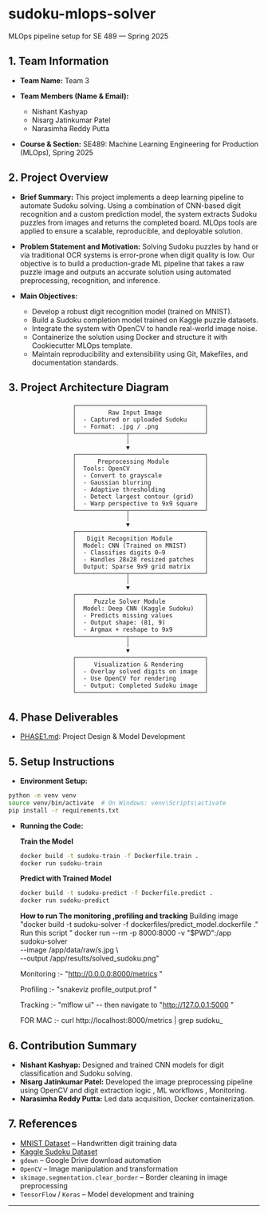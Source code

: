 # sudoku-mlops-solver

MLOps pipeline setup for SE 489 — Spring 2025

## 1. Team Information

* **Team Name:** Team 3
* **Team Members (Name & Email):**

    * Nishant Kashyap
    * Nisarg Jatinkumar Patel
    * Narasimha Reddy Putta
* **Course & Section:** SE489: Machine Learning Engineering for Production (MLOps), Spring 2025

## 2. Project Overview

* **Brief Summary:**
  This project implements a deep learning pipeline to automate Sudoku solving. Using a combination of CNN-based digit recognition and a custom prediction model, the system extracts Sudoku puzzles from images and returns the completed board. MLOps tools are applied to ensure a scalable, reproducible, and deployable solution.

* **Problem Statement and Motivation:**
  Solving Sudoku puzzles by hand or via traditional OCR systems is error-prone when digit quality is low. Our objective is to build a production-grade ML pipeline that takes a raw puzzle image and outputs an accurate solution using automated preprocessing, recognition, and inference.

* **Main Objectives:**

    * Develop a robust digit recognition model (trained on MNIST).
    * Build a Sudoku completion model trained on Kaggle puzzle datasets.
    * Integrate the system with OpenCV to handle real-world image noise.
    * Containerize the solution using Docker and structure it with Cookiecutter MLOps template.
    * Maintain reproducibility and extensibility using Git, Makefiles, and documentation standards.

## 3. Project Architecture Diagram

                      ┌────────────────────────────────────┐
                      │         Raw Input Image            │
                      │  - Captured or uploaded Sudoku     │
                      │  - Format: .jpg / .png             │
                      └──────────────┬─────────────────────┘
                                     │
                                     ▼
                      ┌────────────────────────────────────┐
                      │      Preprocessing Module          │
                      │  Tools: OpenCV                     │
                      │  - Convert to grayscale            │
                      │  - Gaussian blurring               │
                      │  - Adaptive thresholding           │
                      │  - Detect largest contour (grid)   │
                      │  - Warp perspective to 9x9 square  │
                      └──────────────┬─────────────────────┘
                                     │
                                     ▼
                      ┌────────────────────────────────────┐
                      │   Digit Recognition Module         │
                      │  Model: CNN (Trained on MNIST)     │
                      │  - Classifies digits 0–9           │
                      │  - Handles 28x28 resized patches   │
                      │  Output: Sparse 9x9 grid matrix    │
                      └──────────────┬─────────────────────┘
                                     │
                                     ▼
                      ┌────────────────────────────────────┐
                      │     Puzzle Solver Module           │
                      │  Model: Deep CNN (Kaggle Sudoku)   │
                      │  - Predicts missing values         │
                      │  - Output shape: (81, 9)           │
                      │  - Argmax + reshape to 9x9         │
                      └──────────────┬─────────────────────┘
                                     │
                                     ▼
                      ┌────────────────────────────────────┐
                      │     Visualization & Rendering      │
                      │  - Overlay solved digits on image  │
                      │  - Use OpenCV for rendering        │
                      │  - Output: Completed Sudoku image  │
                      └────────────────────────────────────┘

## 4. Phase Deliverables

* [PHASE1.md](./PHASE1.md): Project Design & Model Development

## 5. Setup Instructions

* **Environment Setup:**

```bash
python -m venv venv
source venv/bin/activate  # On Windows: venv\Scripts\activate
pip install -r requirements.txt
```

* **Running the Code:**

  **Train the Model**

  ```bash
  docker build -t sudoku-train -f Dockerfile.train .
  docker run sudoku-train
  ```

  **Predict with Trained Model**

  ```bash
  docker build -t sudoku-predict -f Dockerfile.predict .
  docker run sudoku-predict
  ```

  **How to run The monitoring ,profiling and tracking**
  Building image "docker build -t sudoku-solver -f dockerfiles/predict_model.dockerfile ."
  Run this script " docker run --rm -p 8000:8000 -v "$PWD":/app sudoku-solver \
  --image /app/data/raw/s.jpg \                  
  --output /app/results/solved_sudoku.png"

  Monitoring :- "http://0.0.0.0:8000/metrics "  

  Profiling :- "snakeviz profile_output.prof "

  Tracking :- "mlflow ui" -- then navigate to "http://127.0.0.1:5000 "


  FOR MAC :- curl http://localhost:8000/metrics | grep sudoku_


## 6. Contribution Summary

* **Nishant Kashyap:** Designed and trained CNN models for digit classification and Sudoku solving.
* **Nisarg Jatinkumar Patel:** Developed the image preprocessing pipeline using OpenCV and digit extraction logic , ML workflows , Monitoring.
* **Narasimha Reddy Putta:** Led data acquisition, Docker containerization.

## 7. References

* [MNIST Dataset](https://keras.io/api/datasets/mnist/) – Handwritten digit training data
* [Kaggle Sudoku Dataset](https://www.kaggle.com/datasets/bryanpark/sudoku)
* `gdown` – Google Drive download automation
* `OpenCV` – Image manipulation and transformation
* `skimage.segmentation.clear_border` – Border cleaning in image preprocessing
* `TensorFlow` / `Keras` – Model development and training

---